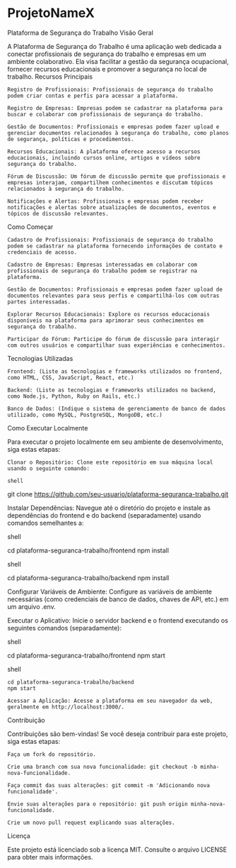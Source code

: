 # ProjetoNameX

Plataforma de Segurança do Trabalho
Visão Geral

A Plataforma de Segurança do Trabalho é uma aplicação web dedicada a conectar profissionais de segurança do trabalho e empresas em um ambiente colaborativo. Ela visa facilitar a gestão da segurança ocupacional, fornecer recursos educacionais e promover a segurança no local de trabalho.
Recursos Principais

    Registro de Profissionais: Profissionais de segurança do trabalho podem criar contas e perfis para acessar a plataforma.

    Registro de Empresas: Empresas podem se cadastrar na plataforma para buscar e colaborar com profissionais de segurança do trabalho.

    Gestão de Documentos: Profissionais e empresas podem fazer upload e gerenciar documentos relacionados à segurança do trabalho, como planos de segurança, políticas e procedimentos.

    Recursos Educacionais: A plataforma oferece acesso a recursos educacionais, incluindo cursos online, artigos e vídeos sobre segurança do trabalho.

    Fórum de Discussão: Um fórum de discussão permite que profissionais e empresas interajam, compartilhem conhecimentos e discutam tópicos relacionados à segurança do trabalho.

    Notificações e Alertas: Profissionais e empresas podem receber notificações e alertas sobre atualizações de documentos, eventos e tópicos de discussão relevantes.

Como Começar

    Cadastro de Profissionais: Profissionais de segurança do trabalho podem se cadastrar na plataforma fornecendo informações de contato e credenciais de acesso.

    Cadastro de Empresas: Empresas interessadas em colaborar com profissionais de segurança do trabalho podem se registrar na plataforma.

    Gestão de Documentos: Profissionais e empresas podem fazer upload de documentos relevantes para seus perfis e compartilhá-los com outras partes interessadas.

    Explorar Recursos Educacionais: Explore os recursos educacionais disponíveis na plataforma para aprimorar seus conhecimentos em segurança do trabalho.

    Participar do Fórum: Participe do fórum de discussão para interagir com outros usuários e compartilhar suas experiências e conhecimentos.

Tecnologias Utilizadas

    Frontend: (Liste as tecnologias e frameworks utilizados no frontend, como HTML, CSS, JavaScript, React, etc.)

    Backend: (Liste as tecnologias e frameworks utilizados no backend, como Node.js, Python, Ruby on Rails, etc.)

    Banco de Dados: (Indique o sistema de gerenciamento de banco de dados utilizado, como MySQL, PostgreSQL, MongoDB, etc.)

Como Executar Localmente

Para executar o projeto localmente em seu ambiente de desenvolvimento, siga estas etapas:

    Clonar o Repositório: Clone este repositório em sua máquina local usando o seguinte comando:

    shell

git clone https://github.com/seu-usuario/plataforma-seguranca-trabalho.git

Instalar Dependências: Navegue até o diretório do projeto e instale as dependências do frontend e do backend (separadamente) usando comandos semelhantes a:

shell

cd plataforma-seguranca-trabalho/frontend
npm install

shell

cd plataforma-seguranca-trabalho/backend
npm install

Configurar Variáveis de Ambiente: Configure as variáveis de ambiente necessárias (como credenciais de banco de dados, chaves de API, etc.) em um arquivo .env.

Executar o Aplicativo: Inicie o servidor backend e o frontend executando os seguintes comandos (separadamente):

shell

cd plataforma-seguranca-trabalho/frontend
npm start

shell

    cd plataforma-seguranca-trabalho/backend
    npm start

    Acessar a Aplicação: Acesse a plataforma em seu navegador da web, geralmente em http://localhost:3000/.

Contribuição

Contribuições são bem-vindas! Se você deseja contribuir para este projeto, siga estas etapas:

    Faça um fork do repositório.

    Crie uma branch com sua nova funcionalidade: git checkout -b minha-nova-funcionalidade.

    Faça commit das suas alterações: git commit -m 'Adicionando nova funcionalidade'.

    Envie suas alterações para o repositório: git push origin minha-nova-funcionalidade.

    Crie um novo pull request explicando suas alterações.

Licença

Este projeto está licenciado sob a licença MIT. Consulte o arquivo LICENSE para obter mais informações.
